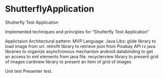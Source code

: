 # ShutterflyApplication
Shutterfly Test Application

Implemented techniques and principles for “Shutterfly Test Application”

Applictaion Architectural pattern: MVP Language: Java Libs:
glide library to load image from url.
retrofit library to retrieve json from Pixabay API
rx java libraries to organize asynchronous mechanism
android databinding to get an access to xml elements from java file.
recyclerview library to present grid of images
cardview library to present an item of grid of images

Unit test Presenter test.
